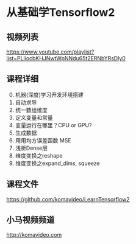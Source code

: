 从基础学Tensorflow2
==================

## 视频列表

https://www.youtube.com/playlist?list=PLliocbKHJNwtWpNNdu65t2ERNbYRsDly0

## 课程详细

00. 机器(深度)学习开发环境搭建
01. 自动求导
02. 统一数组维度
03. 定义变量和常量
04. 变量运行在哪里？CPU or GPU?
05. 生成数据
06. 用用均方误差函数 MSE
07. 浅析Dense层
08. 维度变换之reshape
09. 维度变换之expand_dims, squeeze

## 课程文件

https://github.com/komavideo/LearnTensorflow2

## 小马视频频道

http://komavideo.com
